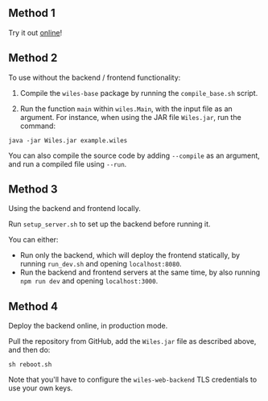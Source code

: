 
## Method 1

Try it out [online](https://wiles.costea.in)!

## Method 2

To use without the backend / frontend functionality:

1. Compile the `wiles-base` package by running the `compile_base.sh` script.

2. Run the function `main` within `wiles.Main`, with the input file as an argument. For instance, when using the JAR file `Wiles.jar`, run the command:

```
java -jar Wiles.jar example.wiles
```
You can also compile the source code by adding `--compile` as an argument, and run a compiled file using `--run`.

## Method 3

Using the backend and frontend locally.

Run `setup_server.sh` to set up the backend before running it.

You can either:
* Run only the backend, which will deploy the frontend statically, by running `run_dev.sh` and opening `localhost:8080`.
* Run the backend and frontend servers at the same time, by also running `npm run dev` and opening `localhost:3000`.

## Method 4

Deploy the backend online, in production mode.

Pull the repository from GitHub, add the `Wiles.jar` file as described above, and then do:

`sh reboot.sh`

Note that you'll have to configure the `wiles-web-backend` TLS credentials to use your own keys.
